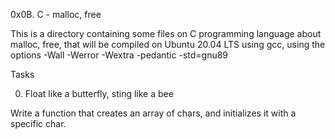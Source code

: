 0x0B. C - malloc, free

This is a directory containing some files on C programming language about malloc, free, that will be compiled on Ubuntu 20.04 LTS using gcc, using the options -Wall -Werror -Wextra -pedantic -std=gnu89


Tasks

0. Float like a butterfly, sting like a bee

Write a function that creates an array of chars, and initializes it with a specific char.
